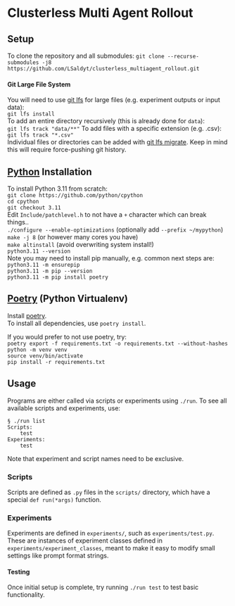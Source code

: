 # Clusterless Multi Agent Rollout 

## Setup

To clone the repository and all submodules:
`git clone --recurse-submodules -j8 https://github.com/LSaldyt/clusterless_multiagent_rollout.git`  

#### Git Large File System

You will need to use [git lfs](https://git-lfs.com/) for large files (e.g. experiment outputs or input data):  
`git lfs install`  
To add an entire directory recursively (this is already done for `data`):  
`git lfs track "data/**"`
To add files with a specific extension (e.g. .csv):  
`git lfs track "*.csv"`  
Individual files or directories can be added with [git lfs migrate](https://github.com/git-lfs/git-lfs/blob/main/docs/man/git-lfs-migrate.adoc). 
Keep  in mind this will require force-pushing git history.

## [Python](https://github.com/python/cpython/tree/main/Include) Installation

To install Python 3.11 from scratch:  
`git clone https://github.com/python/cpython`  
`cd cpython`  
`git checkout 3.11`  
Edit `Include/patchlevel.h` to not have a `+` character which can break things..  
`./configure --enable-optimizations` (optionally add `--prefix ~/mypython`)  
`make -j 8` (or however many cores you have)  
`make altinstall`  (avoid overwriting system install!)  
`python3.11 --version`  
Note you may need to install pip manually, e.g. common next steps are:  
`python3.11 -m ensurepip`  
`python3.11 -m pip --version`  
`python3.11 -m pip install poetry`  

## [Poetry](https://python-poetry.org/) (Python Virtualenv)
Install [poetry](https://python-poetry.org/).  
To install all dependencies, use `poetry install`.  

If you would prefer to not use poetry, try:  
`poetry export -f requirements.txt -o requirements.txt --without-hashes`  
`python -m venv venv`  
`source venv/bin/activate`  
`pip install -r requirements.txt`

## Usage

Programs are either called via scripts or experiments using `./run`. To see all available scripts and experiments, use:  
```
§ ./run list
Scripts:
    test
Experiments:
    test
```
Note that experiment and script names need to be exclusive.  

### Scripts
Scripts are defined as `.py` files in the `scripts/` directory, which have a special `def run(*args)` function.  

### Experiments
Experiments are defined in `experiments/`, such as `experiments/test.py`. 
These are instances of experiment classes defined in `experiments/experiment_classes`, meant to make it easy to modify small settings like prompt format strings. 
  
#### Testing
Once initial setup is complete, try running `./run test` to test basic functionality. 
